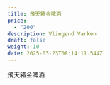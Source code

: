 ```yaml
---
title: 飛天豬金啤酒
price:
  - "200"
description: Vliegend Varken
draft: false
weight: 10
date: 2025-03-23T08:14:11.544Z
---
```

飛天豬金啤酒